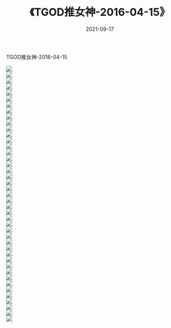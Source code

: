 ﻿---
layout: post
title:  《TGOD推女神-2016-04-15》
date:   2021-09-17
img: http://img.660000.xyz/Sharelink/网络美图/2021/TGOD推女神-2016-04-15/000.jpg
categories: [美女, 清纯, 唯美]
---

TGOD推女神-2016-04-15

  ![](http://img.660000.xyz/Sharelink/网络美图/2021/TGOD推女神-2016-04-15/001.jpg) <br> ![](http://img.660000.xyz/Sharelink/网络美图/2021/TGOD推女神-2016-04-15/002.jpg) <br> ![](http://img.660000.xyz/Sharelink/网络美图/2021/TGOD推女神-2016-04-15/003.jpg) <br> ![](http://img.660000.xyz/Sharelink/网络美图/2021/TGOD推女神-2016-04-15/004.jpg) <br> ![](http://img.660000.xyz/Sharelink/网络美图/2021/TGOD推女神-2016-04-15/005.jpg) <br> ![](http://img.660000.xyz/Sharelink/网络美图/2021/TGOD推女神-2016-04-15/006.jpg) <br> ![](http://img.660000.xyz/Sharelink/网络美图/2021/TGOD推女神-2016-04-15/007.jpg) <br> ![](http://img.660000.xyz/Sharelink/网络美图/2021/TGOD推女神-2016-04-15/008.jpg) <br> ![](http://img.660000.xyz/Sharelink/网络美图/2021/TGOD推女神-2016-04-15/009.jpg) <br> ![](http://img.660000.xyz/Sharelink/网络美图/2021/TGOD推女神-2016-04-15/010.jpg) <br> ![](http://img.660000.xyz/Sharelink/网络美图/2021/TGOD推女神-2016-04-15/011.jpg) <br> ![](http://img.660000.xyz/Sharelink/网络美图/2021/TGOD推女神-2016-04-15/012.jpg) <br> ![](http://img.660000.xyz/Sharelink/网络美图/2021/TGOD推女神-2016-04-15/013.jpg) <br> ![](http://img.660000.xyz/Sharelink/网络美图/2021/TGOD推女神-2016-04-15/014.jpg) <br> ![](http://img.660000.xyz/Sharelink/网络美图/2021/TGOD推女神-2016-04-15/015.jpg) <br> ![](http://img.660000.xyz/Sharelink/网络美图/2021/TGOD推女神-2016-04-15/016.jpg) <br> ![](http://img.660000.xyz/Sharelink/网络美图/2021/TGOD推女神-2016-04-15/017.jpg) <br> ![](http://img.660000.xyz/Sharelink/网络美图/2021/TGOD推女神-2016-04-15/018.jpg) <br> ![](http://img.660000.xyz/Sharelink/网络美图/2021/TGOD推女神-2016-04-15/019.jpg) <br> ![](http://img.660000.xyz/Sharelink/网络美图/2021/TGOD推女神-2016-04-15/020.jpg) <br> ![](http://img.660000.xyz/Sharelink/网络美图/2021/TGOD推女神-2016-04-15/021.jpg) <br> ![](http://img.660000.xyz/Sharelink/网络美图/2021/TGOD推女神-2016-04-15/022.jpg) <br> ![](http://img.660000.xyz/Sharelink/网络美图/2021/TGOD推女神-2016-04-15/023.jpg) <br> ![](http://img.660000.xyz/Sharelink/网络美图/2021/TGOD推女神-2016-04-15/024.jpg) <br> ![](http://img.660000.xyz/Sharelink/网络美图/2021/TGOD推女神-2016-04-15/025.jpg) <br> ![](http://img.660000.xyz/Sharelink/网络美图/2021/TGOD推女神-2016-04-15/026.jpg) <br> ![](http://img.660000.xyz/Sharelink/网络美图/2021/TGOD推女神-2016-04-15/027.jpg) <br> ![](http://img.660000.xyz/Sharelink/网络美图/2021/TGOD推女神-2016-04-15/028.jpg) <br> ![](http://img.660000.xyz/Sharelink/网络美图/2021/TGOD推女神-2016-04-15/029.jpg) <br> ![](http://img.660000.xyz/Sharelink/网络美图/2021/TGOD推女神-2016-04-15/030.jpg) <br> ![](http://img.660000.xyz/Sharelink/网络美图/2021/TGOD推女神-2016-04-15/031.jpg) <br> ![](http://img.660000.xyz/Sharelink/网络美图/2021/TGOD推女神-2016-04-15/032.jpg) <br> ![](http://img.660000.xyz/Sharelink/网络美图/2021/TGOD推女神-2016-04-15/033.jpg) <br> ![](http://img.660000.xyz/Sharelink/网络美图/2021/TGOD推女神-2016-04-15/034.jpg) <br> ![](http://img.660000.xyz/Sharelink/网络美图/2021/TGOD推女神-2016-04-15/035.jpg) <br> ![](http://img.660000.xyz/Sharelink/网络美图/2021/TGOD推女神-2016-04-15/036.jpg) <br> ![](http://img.660000.xyz/Sharelink/网络美图/2021/TGOD推女神-2016-04-15/037.jpg) <br> ![](http://img.660000.xyz/Sharelink/网络美图/2021/TGOD推女神-2016-04-15/038.jpg) <br> ![](http://img.660000.xyz/Sharelink/网络美图/2021/TGOD推女神-2016-04-15/039.jpg) <br> ![](http://img.660000.xyz/Sharelink/网络美图/2021/TGOD推女神-2016-04-15/040.jpg) <br> ![](http://img.660000.xyz/Sharelink/网络美图/2021/TGOD推女神-2016-04-15/041.jpg) <br> ![](http://img.660000.xyz/Sharelink/网络美图/2021/TGOD推女神-2016-04-15/042.jpg) <br> ![](http://img.660000.xyz/Sharelink/网络美图/2021/TGOD推女神-2016-04-15/043.jpg) <br>
